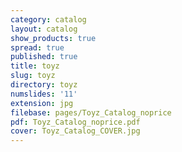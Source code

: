 ```yaml
---
category: catalog
layout: catalog
show_products: true
spread: true
published: true
title: toyz
slug: toyz
directory: toyz
numslides: '11'
extension: jpg
filebase: pages/Toyz_Catalog_noprice
pdf: Toyz_Catalog_noprice.pdf
cover: Toyz_Catalog_COVER.jpg
---
```

